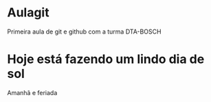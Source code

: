 # Aulagit
Primeira aula de git e github com a turma DTA-BOSCH

# Hoje está fazendo um lindo dia de sol
Amanhã e feriada 